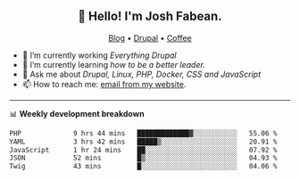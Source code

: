<h2 align="center">👋 Hello! I'm Josh Fabean.</h2>
<p align="center">
  <a href="https://joshfabean.com">Blog</a> •
  <a href="https://www.drupal.org/u/joshfabean">Drupal</a> •
  <a href="https://www.buymeacoffee.com/LSxne6Yr4">Coffee</a>
</p>

- 🔭 I’m currently working *Everything Drupal*
- 🌱 I’m currently learning *how to be a better leader.*
- 💬 Ask me about *Drupal, Linux, PHP, Docker, CSS and JavaScript*
- 📫 How to reach me: [email from my website](https://joshfabean.com).

-------

📊 **Weekly development breakdown**
<!--START_SECTION:waka-->

```txt
PHP             9 hrs 44 mins   █████████████▓░░░░░░░░░░░   55.06 %
YAML            3 hrs 42 mins   █████▒░░░░░░░░░░░░░░░░░░░   20.91 %
JavaScript      1 hr 24 mins    ██░░░░░░░░░░░░░░░░░░░░░░░   07.92 %
JSON            52 mins         █▒░░░░░░░░░░░░░░░░░░░░░░░   04.93 %
Twig            43 mins         █░░░░░░░░░░░░░░░░░░░░░░░░   04.06 %
```

<!--END_SECTION:waka-->

<!--
**fabean/fabean** is a ✨ _special_ ✨ repository because its `README.md` (this file) appears on your GitHub profile.

Here are some ideas to get you started:

- 🔭 I’m currently working on ...
- 🌱 I’m currently learning ...
- 👯 I’m looking to collaborate on ...
- 🤔 I’m looking for help with ...
- 💬 Ask me about ...
- 📫 How to reach me: ...
- 😄 Pronouns: ...
- ⚡ Fun fact: ...
-->
